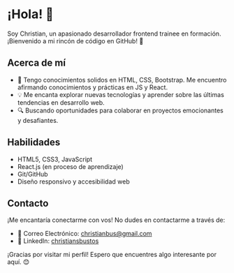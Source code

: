 # ¡Hola! 👋

Soy Christian, un apasionado desarrollador frontend trainee en formación. ¡Bienvenido a mi rincón de código en GitHub! 🚀

## Acerca de mí

- 🌱 Tengo conocimientos solidos en HTML, CSS, Bootstrap. Me encuentro afirmando conocimientos y prácticas en JS y React.
- 💡 Me encanta explorar nuevas tecnologías y aprender sobre las últimas tendencias en desarrollo web.
- 🔍 Buscando oportunidades para colaborar en proyectos emocionantes y desafiantes.

## Habilidades

- HTML5, CSS3, JavaScript
- React.js (en proceso de aprendizaje)
- Git/GitHub
- Diseño responsivo y accesibilidad web


## Contacto

¡Me encantaría conectarme con vos! No dudes en contactarme a través de:

- 📧 Correo Electrónico: christianbus@gmail.com
- 💼 LinkedIn: [christiansbustos](https://www.linkedin.com/in/christiansbustos/)

¡Gracias por visitar mi perfil! Espero que encuentres algo interesante por aquí. 😊
